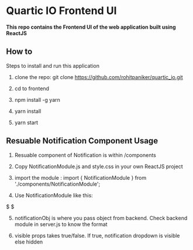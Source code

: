 # Quartic IO Frontend UI

**This repo contains the Frontend UI of the web application built using ReactJS**

## How to

Steps to install and run this application

1. clone the repo: git clone https://github.com/rohitpaniker/quartic_io.git

2. cd to frontend

3. npm install -g yarn

4. yarn install

5. yarn start

## Resuable Notification Component Usage

1. Resuable component of Notification is within /components

2. Copy NotificationModule.js and style.css in your own ReactJS project

3. import the module : import { NotificationModule } from './components/NotificationModule';

4. Use NotificationModule like this:

$<NotificationModule
  notificationObj={this.state.notificationObj}
  visible={notifDropdownVisible}
/>
$

5. notificationObj is where you pass object from backend. Check backend module in server.js to know the format

6. visible props takes true/false. If true, notification dropdown is visible else hidden
